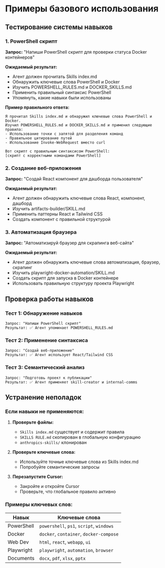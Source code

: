 # Примеры базового использования

## Тестирование системы навыков

### 1. PowerShell скрипт

**Запрос:** "Напиши PowerShell скрипт для проверки статуса Docker контейнеров"

**Ожидаемый результат:**
- Агент должен прочитать Skills index.md
- Обнаружить ключевые слова PowerShell и Docker
- Изучить POWERSHELL_RULES.md и DOCKER_SKILLS.md
- Применить правильный синтаксис PowerShell
- Упомянуть, какие навыки были использованы

**Пример правильного ответа:**
```
Я прочитал Skills index.md и обнаружил ключевые слова PowerShell и Docker. 
Изучил POWERSHELL_RULES.md и DOCKER_SKILLS.md и применил следующие правила:
- Использование точки с запятой для разделения команд
- Правильное цитирование путей
- Использование Invoke-WebRequest вместо curl

Вот скрипт с правильным синтаксисом PowerShell:
[скрипт с корректными командами PowerShell]
```

### 2. Создание веб-приложения

**Запрос:** "Создай React компонент для дашборда пользователя"

**Ожидаемый результат:**
- Агент должен обнаружить ключевые слова React, компонент, дашборд
- Изучить artifacts-builder/SKILL.md
- Применить паттерны React и Tailwind CSS
- Создать компонент с правильной структурой

### 3. Автоматизация браузера

**Запрос:** "Автоматизируй браузер для скрапинга веб-сайта"

**Ожидаемый результат:**
- Агент должен обнаружить ключевые слова автоматизация, браузер, скрапинг
- Изучить playwright-docker-automation/SKILL.md
- Создать скрипт для запуска в Docker контейнере
- Использовать правильную структуру проекта Playwright

## Проверка работы навыков

### Тест 1: Обнаружение навыков
```
Запрос: "Напиши PowerShell скрипт"
Результат: ✅ Агент упоминает POWERSHELL_RULES.md
```

### Тест 2: Применение синтаксиса
```
Запрос: "Создай веб-приложение"
Результат: ✅ Агент использует React/Tailwind CSS
```

### Тест 3: Семантический анализ
```
Запрос: "Подготовь проект к публикации"
Результат: ✅ Агент применяет skill-creator и internal-comms
```

## Устранение неполадок

### Если навыки не применяются:

1. **Проверьте файлы:**
   - `Skills index.md` существует и содержит правила
   - `SKILLS RULE.md` скопирован в глобальную конфигурацию
   - `anthropics-skills/` клонирован

2. **Проверьте ключевые слова:**
   - Используйте точные ключевые слова из Skills index.md
   - Попробуйте семантические запросы

3. **Перезапустите Cursor:**
   - Закройте и откройте Cursor
   - Проверьте, что глобальное правило активно

### Примеры ключевых слов:

| Навык | Ключевые слова |
|-------|----------------|
| PowerShell | `powershell`, `ps1`, `script`, `windows` |
| Docker | `docker`, `container`, `docker-compose` |
| Web Dev | `html`, `react`, `webapp`, `ui` |
| Playwright | `playwright`, `automation`, `browser` |
| Documents | `docx`, `pdf`, `xlsx`, `pptx` |

